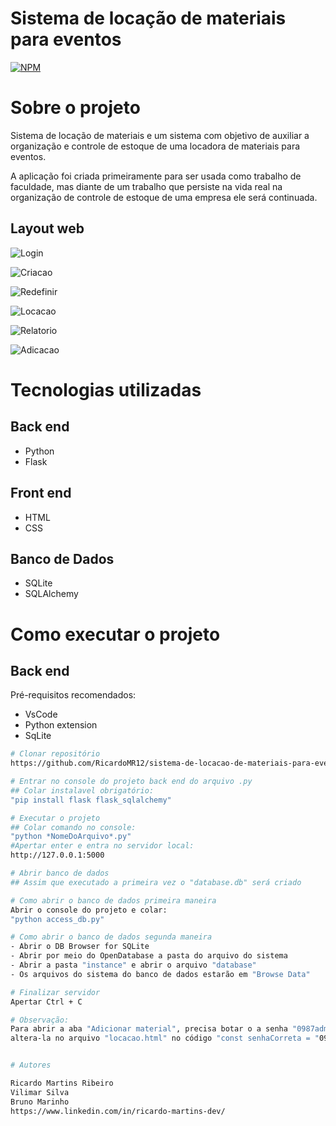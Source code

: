 # Sistema de locação de materiais para eventos
[![NPM](https://img.shields.io/npm/l/react)](https://github.com/devsuperior/sds1-wmazoni/blob/master/LICENSE) 

# Sobre o projeto

Sistema de locação de materiais e um sistema com objetivo de auxiliar a organização e controle de estoque de uma locadora de materiais para eventos.

A aplicação foi criada primeiramente para ser usada como trabalho de faculdade, mas diante de um trabalho que persiste na vida real na organização de controle de estoque de uma empresa ele será continuada.

## Layout web
![Login](https://github.com/user-attachments/assets/65980797-49b8-4cde-85fb-d3ba8d8ad61d)

![Criacao](https://github.com/user-attachments/assets/f5be0c03-7c71-487b-895f-388366974627)

![Redefinir](https://github.com/user-attachments/assets/a6a6393c-25d0-4062-911e-0f225ca67616)

![Locacao](https://github.com/user-attachments/assets/76a4941f-ae18-43f8-a811-b2bfb70ee69d)

![Relatorio](https://github.com/user-attachments/assets/2c069964-ac73-44a3-9cb1-0cf36110d082)

![Adicacao](https://github.com/user-attachments/assets/3be70c68-9550-45c9-b354-49a593f723ee)

# Tecnologias utilizadas
## Back end
- Python
- Flask
  
## Front end
- HTML 
- CSS

## Banco de Dados
- SQLite
- SQLAlchemy

# Como executar o projeto

## Back end
Pré-requisitos recomendados:
- VsCode
- Python extension
- SqLite

```bash
# Clonar repositório
https://github.com/RicardoMR12/sistema-de-locacao-de-materiais-para-eventos

# Entrar no console do projeto back end do arquivo .py
## Colar instalavel obrigatório:
"pip install flask flask_sqlalchemy"

# Executar o projeto
## Colar comando no console:
"python *NomeDoArquivo*.py"
#Apertar enter e entra no servidor local:
http://127.0.0.1:5000

# Abrir banco de dados
## Assim que executado a primeira vez o "database.db" será criado

# Como abrir o banco de dados primeira maneira 
Abrir o console do projeto e colar:
"python access_db.py"

# Como abrir o banco de dados segunda maneira
- Abrir o DB Browser for SQLite
- Abrir por meio do OpenDatabase a pasta do arquivo do sistema
- Abrir a pasta "instance" e abrir o arquivo "database"
- Os arquivos do sistema do banco de dados estarão em "Browse Data"

# Finalizar servidor
Apertar Ctrl + C

# Observação:
Para abrir a aba "Adicionar material", precisa botar o a senha "0987admin", sendo possivel
altera-la no arquivo "locacao.html" no código "const senhaCorreta = "0987admin";" na linha 64


# Autores

Ricardo Martins Ribeiro
Vilimar Silva
Bruno Marinho
https://www.linkedin.com/in/ricardo-martins-dev/


